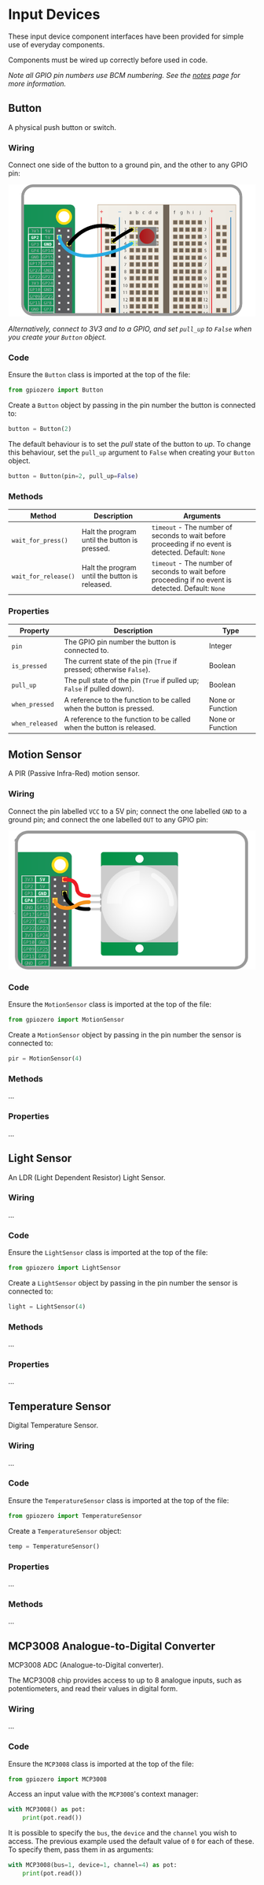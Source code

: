 # Input Devices

These input device component interfaces have been provided for simple use of
everyday components.

Components must be wired up correctly before used in code.

*Note all GPIO pin numbers use BCM numbering. See the [notes](notes.md) page
for more information.*

## Button

A physical push button or switch.

### Wiring

Connect one side of the button to a ground pin, and the other to any GPIO pin:

![GPIO Button wiring](images/button.png)

*Alternatively, connect to 3V3 and to a GPIO, and set `pull_up` to `False` when
you create your `Button` object.*

### Code

Ensure the `Button` class is imported at the top of the file:

```python
from gpiozero import Button
```

Create a `Button` object by passing in the pin number the button is connected
to:

```python
button = Button(2)
```

The default behaviour is to set the *pull* state of the button to *up*. To
change this behaviour, set the `pull_up` argument to `False` when creating your
`Button` object.

```python
button = Button(pin=2, pull_up=False)
```

### Methods

| Method | Description | Arguments |
| ------ | ----------- | --------- |
| `wait_for_press()` | Halt the program until the button is pressed. | `timeout` - The number of seconds to wait before proceeding if no event is detected. Default: `None` |
| `wait_for_release()` | Halt the program until the button is released. | `timeout` - The number of seconds to wait before proceeding if no event is detected. Default: `None`  |

### Properties

| Property | Description | Type |
| -------- | ----------- | ---- |
| `pin`    | The GPIO pin number the button is connected to. | Integer |
| `is_pressed` | The current state of the pin (`True` if pressed; otherwise `False`). | Boolean |
| `pull_up` | The pull state of the pin (`True` if pulled up; `False` if pulled down). | Boolean |
| `when_pressed` | A reference to the function to be called when the button is pressed. | None or Function |
| `when_released` | A reference to the function to be called when the button is released. | None or Function |

## Motion Sensor

A PIR (Passive Infra-Red) motion sensor.

### Wiring

Connect the pin labelled `VCC` to a 5V pin; connect the one labelled `GND` to
a ground pin; and connect the one labelled `OUT` to any GPIO pin:

![Motion Sensor wiring](images/motion-sensor.png)

### Code

Ensure the `MotionSensor` class is imported at the top of the file:

```python
from gpiozero import MotionSensor
```

Create a `MotionSensor` object by passing in the pin number the sensor is
connected to:

```python
pir = MotionSensor(4)
```

### Methods

...

### Properties

...

## Light Sensor

An LDR (Light Dependent Resistor) Light Sensor.

### Wiring

...

### Code

Ensure the `LightSensor` class is imported at the top of the file:

```python
from gpiozero import LightSensor
```

Create a `LightSensor` object by passing in the pin number the sensor is
connected to:

```python
light = LightSensor(4)
```

### Methods

...

### Properties

...

## Temperature Sensor

Digital Temperature Sensor.

### Wiring

...

### Code

Ensure the `TemperatureSensor` class is imported at the top of the file:

```python
from gpiozero import TemperatureSensor
```

Create a `TemperatureSensor` object:

```python
temp = TemperatureSensor()
```

### Properties

...

### Methods

...

## MCP3008 Analogue-to-Digital Converter

MCP3008 ADC (Analogue-to-Digital converter).

The MCP3008 chip provides access to up to 8 analogue inputs, such as
potentiometers, and read their values in digital form.

### Wiring

...

### Code

Ensure the `MCP3008` class is imported at the top of the file:

```python
from gpiozero import MCP3008
```

Access an input value with the `MCP3008`'s context manager:

```python
with MCP3008() as pot:
    print(pot.read())
```

It is possible to specify the `bus`, the `device` and the `channel` you wish to
access. The previous example used the default value of `0` for each of these.
To specify them, pass them in as arguments:

```python
with MCP3008(bus=1, device=1, channel=4) as pot:
    print(pot.read())
```
